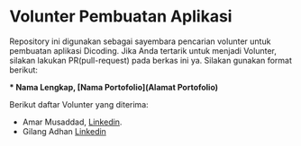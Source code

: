 # Volunter Pembuatan Aplikasi

Repository ini digunakan sebagai sayembara pencarian volunter untuk pembuatan aplikasi Dicoding. Jika Anda tertarik untuk menjadi Volunter, silakan lakukan PR(pull-request) pada berkas ini ya. Silakan gunakan format berikut:


**\* Nama Lengkap, [Nama Portofolio](Alamat Portofolio)**


Berikut daftar Volunter yang diterima:

* Amar Musaddad, [Linkedin](https://www.linkedin.com/in/amar-musaddad-423240231/).
* Gilang Adhan [Linkedin](https://www.linkedin.com/in/gilang-adhan/)
